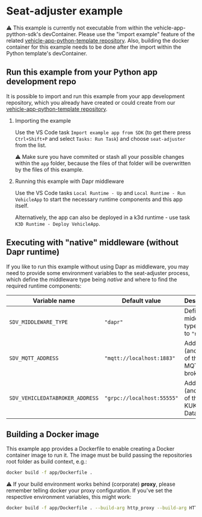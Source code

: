 # Seat-adjuster example

:warning: This example is currently not executable from within the vehicle-app-pytthon-sdk's devContainer. Please use the "import example" feature of the related [vehicle-app-python-template repository](https://github.com/eclipse-velocitas/vehicle-app-python-template). Also, building the docker container for this example needs to be done after the import within the Python template's devContainer.


## Run this example from your Python app development repo

It is possible to import and run this example from your app development repository, which you already have created or could create from our [vehicle-app-python-template repository](https://github.com/eclipse-velocitas/vehicle-app-python-template).

1. Importing the example

   Use the VS Code task `Import example app from SDK` (to get there press `Ctrl+Shift+P` and select `Tasks: Run Task`) and choose `seat-adjuster` from the list.

   :warning: Make sure you have commited or stash all your possible changes within the `app` folder, because the files of that folder will be overwritten by the files of this example.

2. Running this example with Dapr middleware

   Use the VS Code tasks `Local Runtime - Up` and `Local Runtime - Run VehicleApp` to start the necessary runtime components and this app itself.

   Alternatively, the app can also be deployed in a k3d runtime - use task `K3D Runtime - Deploy VehicleApp`.


## Executing with "native" middleware (without Dapr runtime)

If you like to run this example without using Dapr as middleware, you may need to provide some environment variables to the seat-adjuster process, which define the middleware type being _native_ and where to find the required runtime components:

| Variable name                   | Default value              | Description
|---------------------------------|----------------------------|-------------
| `SDV_MIDDLEWARE_TYPE`           | `"dapr"`                   | Defines the middleware type -> set to `"native"`
| `SDV_MQTT_ADDRESS`              | `"mqtt://localhost:1883"`  | Address (and port) of the MQTT broker
| `SDV_VEHICLEDATABROKER_ADDRESS` | `"grpc://localhost:55555"` | Address (and port) of the KUKSA Data Broker


## Building a Docker image

This example app provides a Dockerfile to enable creating a Docker container image to run it.
The image must be build passing the repositories root folder as build context, e.g.:

``` bash
docker build -f app/Dockerfile .
```

:warning: If your build environment works behind (corporate) **proxy**, please remember telling docker your proxy configuration.
If you've set the respective environment variables, this might work:

``` bash
docker build -f app/Dockerfile . --build-arg http_proxy --build-arg HTTP_PROXY --build-arg https_proxy --build-arg HTTPS_PROXY --build-arg no_proxy --build-arg NO_PROXY
```
